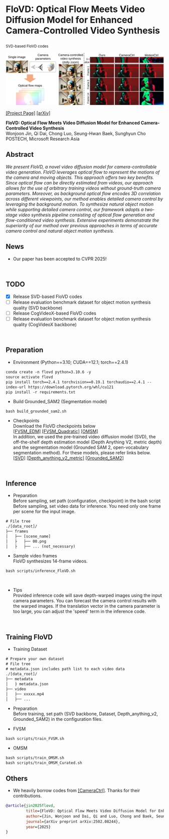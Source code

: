 # FloVD: Optical Flow Meets Video Diffusion Model for Enhanced Camera-Controlled Video Synthesis<br>
<sub> SVD-based FloVD codes </sub>
<br>

![Teaser image 1](./docs/teaser.png)

[\[Project Page\]](https://jinwonjoon.github.io/flovd_site/)
[\[arXiv\]](https://arxiv.org/abs/2502.08244/)

**FloVD: Optical Flow Meets Video Diffusion Model for Enhanced Camera-Controlled Video Synthesis**<br>
Wonjoon Jin, Qi Dai, Chong Luo, Seung-Hwan Baek, Sunghyun Cho<br>
POSTECH, Microsoft Research Asia
<br>

## Abstract
*We present FloVD, a novel video diffusion model for camera-controllable video generation. FloVD leverages optical flow to represent the motions of the camera and moving objects. This approach offers two key benefits. Since optical flow can be directly estimated from videos, our approach allows for the use of arbitrary training videos without ground-truth camera parameters. Moreover, as background optical flow encodes 3D correlation across different viewpoints, our method enables detailed camera control by leveraging the background motion. To synthesize natural object motion while supporting detailed camera control, our framework adopts a two-stage video synthesis pipeline consisting of optical flow generation and flow-conditioned video synthesis. Extensive experiments demonstrate the superiority of our method over previous approaches in terms of accurate camera control and natural object motion synthesis.*
<br>

## News
* Our paper has been accepted to CVPR 2025!
<br>

## TODO
- [x] Release SVD-based FloVD codes
- [ ] Release evaluation benchmark dataset for object motion synthesis quality (SVD backbone)
- [ ] Release CogVideoX-based FloVD codes
- [ ] Release evaluation benchmark dataset for object motion synthesis quality (CogVideoX backbone)
<br>

## Preparation
* Environment (Python==3.10; CUDA==12.1; torch==2.4.1)
```shell
conda create -n flovd python=3.10.6 -y
source activate flovd
pip install torch==2.4.1 torchvision==0.19.1 torchaudio==2.4.1 --index-url https://download.pytorch.org/whl/cu121
pip install -r requirements.txt
```

* Build Grounded_SAM2 (Segmentation model)
```shell
bash build_grounded_sam2.sh
```


* Checkpoints <br>
Download the FloVD checkpoints below<br>
[\[FVSM_EDM\]](https://drive.google.com/file/d/1Iw8dEGa7sd_7EHdAYMZRnlr3rxM1nmV_/view?usp=drive_link)
[\[FVSM_Quadratic\]](https://drive.google.com/file/d/1oYv3l5KIvgh6gc109BivlBaBHArWq2Sd/view?usp=drive_link)
[\[OMSM\]](https://drive.google.com/file/d/1FAKXRBK95TCf6WA6UXTKhGphoOkuf6km/view?usp=drive_link) <br>
In addition, we used the pre-trained video diffusion model (SVD), the off-the-shelf depth estimation model (Depth Anything V2, metric depth) and the segmentation model (Grounded SAM 2, open-vocabulary segmentation method).
For these models, please refer links below. <br>
[\[SVD\]](https://huggingface.co/stabilityai/stable-video-diffusion-img2vid/tree/main)
[\[Depth_anything_v2_metric\]](https://github.com/DepthAnything/Depth-Anything-V2/tree/main/metric_depth)
[\[Grounded_SAM2\]](https://github.com/IDEA-Research/Grounded-SAM-2)
<br>


## Inference
* Preparation <br>
Before sampling, set path (configuration, checkpoint) in the bash script
Before sampling, set video data for inference. You need only one frame per scene for the input image.
```shell
# File tree
./[data_root]/
├── frames
│   ├── [scene_name]
│   ├   ├── 00.png
│   ├   ├── ... (not_necessary)
```

* Sample video frames <br>
FloVD synthesizes 14-frame videos.
```shell
bash scripts/inference_FloVD.sh
```
<br>

* Tips <br>
Provided inference code will save depth-warped images using the input camera parameters. 
You can forecast the camera control results with the warped images.
If the translation vector in the camera parameter is too large, you can adjust the 'speed' term in the inference code.
<br>


## Training FloVD
* Training Dataset
```shell
# Prepare your own dataset
# File tree
# metadata.json includes path list to each video data
./[data_root]/
├── metadata
│   ├ metadata.json
├── video
│   ├── xxxxx.mp4
│   ├── ...
```

* Preparation <br>
Before training, set path (SVD backbone, Dataset, Depth_anything_v2, Grounded_SAM2) in the configuration files.

* FVSM
```shell
bash scripts/train_FVSM.sh
```

* OMSM
```shell
bash scripts/train_OMSM.sh
bash scripts/train_OMSM_Curated.sh
```

## Others
* We heavily borrow codes from [\[CameraCtrl\]](https://github.com/hehao13/CameraCtrl). Thanks for their contributions.


```bibtex
@article{jin2025flovd,
         title={FloVD: Optical Flow Meets Video Diffusion Model for Enhanced Camera-Controlled Video Synthesis},
         author={Jin, Wonjoon and Dai, Qi and Luo, Chong and Baek, Seung-Hwan and Cho, Sunghyun},
         journal={arXiv preprint arXiv:2502.08244},
         year={2025}
}
```